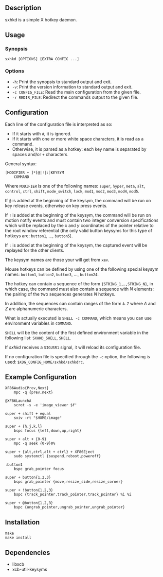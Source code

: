 ## Description

sxhkd is a simple X hotkey daemon.

## Usage

### Synopsis

    sxhkd [OPTIONS] [EXTRA_CONFIG ...]

### Options

* `-h`: Print the synopsis to standard output and exit.
* `-v`: Print the version information to standard output and exit.
* `-c CONFIG_FILE`: Read the main configuration from the given file.
* `-r REDIR_FILE`: Redirect the commands output to the given file.

## Configuration

Each line of the configuration file is interpreted as so:
- If it starts with `#`, it is ignored.
- If it starts with one or more white space characters, it is read as a command.
- Otherwise, it is parsed as a hotkey: each key name is separated by spaces and/or `+` characters.

General syntax:

    [MODIFIER + ]*[@|!|:]KEYSYM
        COMMAND

Where `MODIFIER` is one of the following names: `super`, `hyper`, `meta`, `alt`, `control`, `ctrl`, `shift`, `mode_switch`, `lock`, `mod1`, `mod2`, `mod3`, `mod4`, `mod5`.

If `@` is added at the beginning of the keysym, the command will be run on key release events, otherwise on key press events.

If `!` is added at the beginning of the keysym, the command will be run on motion notify events and must contain two integer conversion specifications which will be replaced by the *x* and *y* coordinates of the pointer relative to the root window referential (the only valid button keysyms for this type of hotkeys are: `button1`, ..., `button5`).

If `:` is added at the beginning of the keysym, the captured event will be replayed for the other clients.

The keysym names are those your will get from `xev`.

Mouse hotkeys can be defined by using one of the following special keysym names: `button1`, `button2`, `button3`, ..., `button24`.

The hotkey can contain a sequence of the form `{STRING_1,…,STRING_N}`, in which case, the command must also contain a sequence with *N* elements: the pairing of the two sequences generates *N* hotkeys.

In addition, the sequences can contain ranges of the form `A-Z` where *A* and *Z* are alphanumeric characters.

What is actually executed is `SHELL -c COMMAND`, which means you can use environment variables in `COMMAND`.

`SHELL` will be the content of the first defined environment variable in the following list: `SXHKD_SHELL`, `SHELL`.

If *sxhkd* receives a `SIGUSR1` signal, it will reload its configuration file.

If no configuration file is specified through the `-c` option, the following is used: `$XDG_CONFIG_HOME/sxhkd/sxhkdrc`.

## Example Configuration

    XF86Audio{Prev,Next}
        mpc -q {prev,next}

    @XF86LaunchA
        scrot -s -e 'image_viewer $f'

    super + shift + equal
        sxiv -rt "$HOME/image"

    super + {h,j,k,l}
        bspc focus {left,down,up,right}

    super + alt + {0-9}
        mpc -q seek {0-9}0%

    super + {alt,ctrl,alt + ctrl} + XF86Eject
        sudo systemctl {suspend,reboot,poweroff}

    :button1
        bspc grab_pointer focus

    super + button{1,2,3}
        bspc grab_pointer {move,resize_side,resize_corner}

    super + !button{1,2,3}
        bspc {track_pointer,track_pointer,track_pointer} %i %i

    super + @button{1,2,3}
        bspc {ungrab_pointer,ungrab_pointer,ungrab_pointer}


## Installation

    make
    make install

## Dependencies

- libxcb
- xcb-util-keysyms
